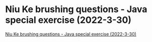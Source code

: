 # Niu Ke brushing questions - Java special exercise (2022-3-30)
[Niu Ke brushing questions - Java special exercise (2022-3-30)](https://aiwithcloud.com/2022/09/15/niu_ke_brushing_questions___java_special_exercise_2022_3_30/)